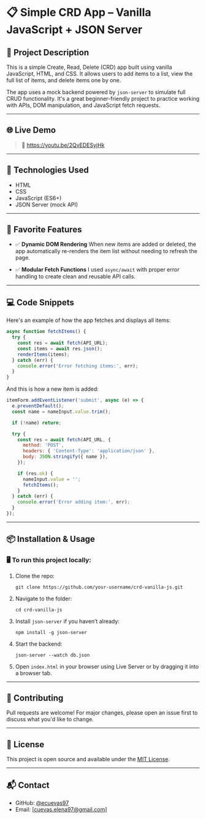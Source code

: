 
# 📋 Simple CRD App – Vanilla JavaScript + JSON Server

## 📝 Project Description

This is a simple Create, Read, Delete (CRD) app built using vanilla JavaScript, HTML, and CSS. It allows users to add items to a list, view the full list of items, and delete items one by one.

The app uses a mock backend powered by `json-server` to simulate full CRUD functionality. It's a great beginner-friendly project to practice working with APIs, DOM manipulation, and JavaScript fetch requests.

---

## 🌐 Live Demo

> 🔗 https://youtu.be/2QvEDESyjHk

---

## 🧰 Technologies Used

* HTML
* CSS
* JavaScript (ES6+)
* JSON Server (mock API)

---

## 🌟 Favorite Features

* ✅ **Dynamic DOM Rendering**
  When new items are added or deleted, the app automatically re-renders the item list without needing to refresh the page.

* ✅ **Modular Fetch Functions**
  I used `async/await` with proper error handling to create clean and reusable API calls.

---

## 💻 Code Snippets

Here's an example of how the app fetches and displays all items:

```js
async function fetchItems() {
  try {
    const res = await fetch(API_URL);
    const items = await res.json();
    renderItems(items);
  } catch (err) {
    console.error('Error fetching items:', err);
  }
}
```

And this is how a new item is added:

```js
itemForm.addEventListener('submit', async (e) => {
  e.preventDefault();
  const name = nameInput.value.trim();

  if (!name) return;

  try {
    const res = await fetch(API_URL, {
      method: 'POST',
      headers: { 'Content-Type': 'application/json' },
      body: JSON.stringify({ name }),
    });

    if (res.ok) {
      nameInput.value = '';
      fetchItems();
    }
  } catch (err) {
    console.error('Error adding item:', err);
  }
});
```

---

## 📦 Installation & Usage

### 🖥️ To run this project locally:

1. Clone the repo:

   ```
   git clone https://github.com/your-username/crd-vanilla-js.git
   ```
2. Navigate to the folder:

   ```
   cd crd-vanilla-js
   ```
3. Install `json-server` if you haven’t already:

   ```
   npm install -g json-server
   ```
4. Start the backend:

   ```
   json-server --watch db.json
   ```
5. Open `index.html` in your browser using Live Server or by dragging it into a browser tab.

---

## 🤝 Contributing

Pull requests are welcome!
For major changes, please open an issue first to discuss what you'd like to change.

---

## 📄 License

This project is open source and available under the [MIT License](LICENSE).

---

## 📬 Contact

* GitHub: [@ecuevas97](https://github.com/ecuevas97)
* Email: [cuevas.elena97@gmail.com]

